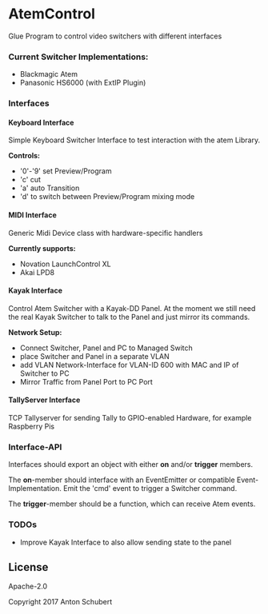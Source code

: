 # AtemControl
Glue Program to control video switchers with different interfaces

### Current Switcher Implementations: ###
 - Blackmagic Atem
 - Panasonic HS6000 (with ExtIP Plugin)

### Interfaces
#### Keyboard Interface
Simple Keyboard Switcher Interface to test interaction with the atem Library.

**Controls:**
 - '0'-'9' set Preview/Program
 - 'c' cut
 - 'a' auto Transition
 - 'd' to switch between Preview/Program mixing mode

#### MIDI Interface
Generic Midi Device class with hardware-specific handlers

**Currently supports:**
  - Novation LaunchControl XL
  - Akai LPD8

#### Kayak Interface
Control Atem Switcher with a Kayak-DD Panel. At the moment we still need the real
Kayak Switcher to talk to the Panel and just mirror its commands.

**Network Setup:**
- Connect Switcher, Panel and PC to Managed Switch
- place Switcher and Panel in a separate VLAN
- add VLAN Network-Interface for VLAN-ID 600 with MAC and IP of Switcher to PC
- Mirror Traffic from Panel Port to PC Port

#### TallyServer Interface
TCP Tallyserver for sending Tally to GPIO-enabled Hardware, for example Raspberry Pis

### Interface-API
Interfaces should export an object with either **on** and/or **trigger** members.

The **on**-member should interface with an EventEmitter or compatible
Event-Implementation. Emit the 'cmd' event to trigger a Switcher command.

The **trigger**-member should be a function, which can receive Atem events.

### TODOs
- Improve Kayak Interface to also allow sending state to the panel

## License
Apache-2.0

Copyright 2017 Anton Schubert
